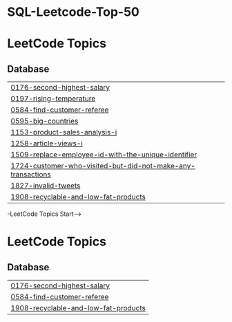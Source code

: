 # SQL-Leetcode-Top-50
<!---LeetCode Topics Start-->
# LeetCode Topics
## Database
|  |
| ------- |
| [0176-second-highest-salary](https://github.com/Manoj18121812/SQL-Leetcode-Top-50/tree/master/0176-second-highest-salary) |
| [0197-rising-temperature](https://github.com/Manoj18121812/SQL-Leetcode-Top-50/tree/master/0197-rising-temperature) |
| [0584-find-customer-referee](https://github.com/Manoj18121812/SQL-Leetcode-Top-50/tree/master/0584-find-customer-referee) |
| [0595-big-countries](https://github.com/Manoj18121812/SQL-Leetcode-Top-50/tree/master/0595-big-countries) |
| [1153-product-sales-analysis-i](https://github.com/Manoj18121812/SQL-Leetcode-Top-50/tree/master/1153-product-sales-analysis-i) |
| [1258-article-views-i](https://github.com/Manoj18121812/SQL-Leetcode-Top-50/tree/master/1258-article-views-i) |
| [1509-replace-employee-id-with-the-unique-identifier](https://github.com/Manoj18121812/SQL-Leetcode-Top-50/tree/master/1509-replace-employee-id-with-the-unique-identifier) |
| [1724-customer-who-visited-but-did-not-make-any-transactions](https://github.com/Manoj18121812/SQL-Leetcode-Top-50/tree/master/1724-customer-who-visited-but-did-not-make-any-transactions) |
| [1827-invalid-tweets](https://github.com/Manoj18121812/SQL-Leetcode-Top-50/tree/master/1827-invalid-tweets) |
| [1908-recyclable-and-low-fat-products](https://github.com/Manoj18121812/SQL-Leetcode-Top-50/tree/master/1908-recyclable-and-low-fat-products) |
<!---LeetCode Topics End-->-LeetCode Topics Start-->
# LeetCode Topics
## Database
|  |
| ------- |
| [0176-second-highest-salary](https://github.com/Manoj18121812/SQL-Leetcode-Top-50/tree/master/0176-second-highest-salary) |
| [0584-find-customer-referee](https://github.com/Manoj18121812/SQL-Leetcode-Top-50/tree/master/0584-find-customer-referee) |
| [1908-recyclable-and-low-fat-products](https://github.com/Manoj18121812/SQL-Leetcode-Top-50/tree/master/1908-recyclable-and-low-fat-products) |
